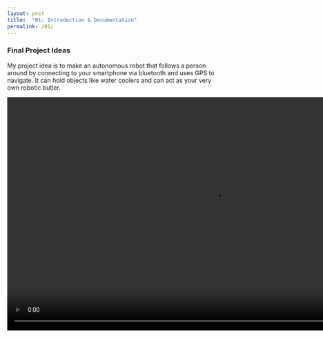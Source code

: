 ```yaml
---
layout: post
title:  "01: Introduction & Documentation"
permalink: /01/
---
```


### Final Project Ideas

 My project idea is to make an autonomous robot that follows a person around by connecting to your smartphone via bluetooth and uses GPS to navigate. It can hold objects like water coolers and can act as your very own robotic butler.


<video width="955" height="541" controls >
	<source src="WaterCooler2.mp4" type="video/mp4">
</video>














